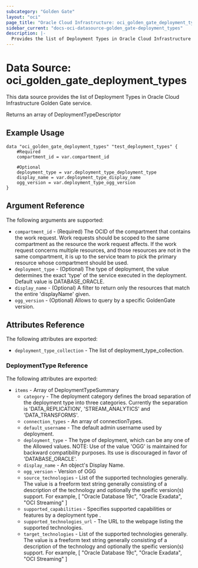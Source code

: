 ```yaml
---
subcategory: "Golden Gate"
layout: "oci"
page_title: "Oracle Cloud Infrastructure: oci_golden_gate_deployment_types"
sidebar_current: "docs-oci-datasource-golden_gate-deployment_types"
description: |-
  Provides the list of Deployment Types in Oracle Cloud Infrastructure Golden Gate service
---
```


# Data Source: oci_golden_gate_deployment_types
This data source provides the list of Deployment Types in Oracle Cloud Infrastructure Golden Gate service.

Returns an array of DeploymentTypeDescriptor


## Example Usage

```hcl
data "oci_golden_gate_deployment_types" "test_deployment_types" {
	#Required
	compartment_id = var.compartment_id

	#Optional
	deployment_type = var.deployment_type_deployment_type
	display_name = var.deployment_type_display_name
	ogg_version = var.deployment_type_ogg_version
}
```

## Argument Reference

The following arguments are supported:

* `compartment_id` - (Required) The OCID of the compartment that contains the work request. Work requests should be scoped  to the same compartment as the resource the work request affects. If the work request concerns  multiple resources, and those resources are not in the same compartment, it is up to the service team  to pick the primary resource whose compartment should be used.  
* `deployment_type` - (Optional) The type of deployment, the value determines the exact 'type' of the service executed in the deployment. Default value is DATABASE_ORACLE. 
* `display_name` - (Optional) A filter to return only the resources that match the entire 'displayName' given. 
* `ogg_version` - (Optional) Allows to query by a specific GoldenGate version. 


## Attributes Reference

The following attributes are exported:

* `deployment_type_collection` - The list of deployment_type_collection.

### DeploymentType Reference

The following attributes are exported:

* `items` - Array of DeploymentTypeSummary 
	* `category` - The deployment category defines the broad separation of the deployment type into three categories. Currently the separation is 'DATA_REPLICATION', 'STREAM_ANALYTICS' and 'DATA_TRANSFORMS'. 
	* `connection_types` - An array of connectionTypes. 
	* `default_username` - The default admin username used by deployment. 
	* `deployment_type` - The type of deployment, which can be any one of the Allowed values.  NOTE: Use of the value 'OGG' is maintained for backward compatibility purposes.  Its use is discouraged in favor of 'DATABASE_ORACLE'. 
	* `display_name` - An object's Display Name. 
	* `ogg_version` - Version of OGG 
	* `source_technologies` - List of the supported technologies generally.  The value is a freeform text string generally consisting of a description of the technology and optionally the speific version(s) support.  For example, [ "Oracle Database 19c", "Oracle Exadata", "OCI Streaming" ] 
	* `supported_capabilities` - Specifies supported capabilities or features by a deployment type . 
	* `supported_technologies_url` - The URL to the webpage listing the supported technologies. 
	* `target_technologies` - List of the supported technologies generally.  The value is a freeform text string generally consisting of a description of the technology and optionally the speific version(s) support.  For example, [ "Oracle Database 19c", "Oracle Exadata", "OCI Streaming" ] 

